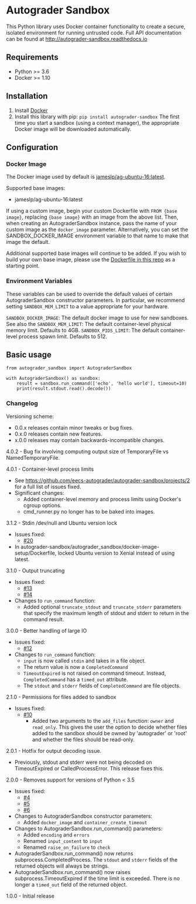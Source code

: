# Autograder Sandbox

This Python library uses Docker container functionality to create a secure, isolated environment for running untrusted code.
Full API documentation can be found at http://autograder-sandbox.readthedocs.io

## Requirements
- Python >= 3.6
- Docker >= 1.10

## Installation
1. Install [Docker](https://docs.docker.com/engine/installation/)
1. Install this library with pip: `pip install autograder-sandbox`
The first time you start a sandbox (using a context manager), the appropriate Docker image will be downloaded automatically.

## Configuration
### Docker Image
The Docker image used by default is [jameslp/ag-ubuntu-16:latest](https://hub.docker.com/r/jameslp/ag-ubuntu-16/).

Supported base images:
- jameslp/ag-ubuntu-16:latest

If using a custom image, begin your custom Dockerfile with `FROM {base image}`, replacing `{base image}` with an image from the above list. Then, when creating an AutograderSandbox instance, pass the name of your custom image as the `docker_image` parameter. Alternatively, you can set the SANDBOX_DOCKER_IMAGE environment variable to that name to make that image the default.

Additional supported base images will continue to be added. If you wish to build your own base image, please use the [Dockerfile in this repo](./autograder_sandbox/docker-image-setup/Dockerfile) as a starting point.

### Environment Variables
These variables can be used to override the default values of certain AutograderSandbox constructor parameters. In particular, we recommend setting `SANDBOX_MEM_LIMIT` to a value appropriate for your hardware.

`SANDBOX_DOCKER_IMAGE`: The default docker image to use for new sandboxes. See also the
`SANDBOX_MEM_LIMIT`: The default container-level physical memory limit. Defaults to 4GB.
`SANDBOX_PIDS_LIMIT`: The default container-level process spawn limit. Defaults to 512.

## Basic usage
```
from autograder_sandbox import AutograderSandbox

with AutograderSandbox() as sandbox:
    result = sandbox.run_command(['echo', 'hello world'], timeout=10)
    print(result.stdout.read().decode())
```

### Changelog
Versioning scheme:
- 0.0.x releases contain minor tweaks or bug fixes.
- 0.x.0 releases contain new features.
- x.0.0 releases may contain backwards-incompatible changes.

4.0.2 - Bug fix involving computing output size of TemporaryFile vs NamedTemporaryFile.

4.0.1 - Container-level process limits
- See https://github.com/eecs-autograder/autograder-sandbox/projects/2 for a full list of issues fixed.
- Significant changes:
    - Added container-level memory and process limits using Docker's cgroup options.
    - cmd_runner.py no longer has to be baked into images.

3.1.2 - Stdin /dev/null and Ubuntu version lock
- Issues fixed:
    - [#20](https://github.com/eecs-autograder/autograder-sandbox/issues/20)
- In autograder-sandbox/autograder_sandbox/docker-image-setup/Dockerfile, locked Ubuntu version to Xenial instead of using latest.

3.1.0 - Output truncating
- Issues fixed:
    - [#13](https://github.com/eecs280staff/autograder-sandbox/issues/13)
    - [#14](https://github.com/eecs280staff/autograder-sandbox/issues/14)
- Changes to `run_command` function:
    - Added optional `truncate_stdout` and `truncate_stderr` parameters that specify the maximum length of stdout and stderr to return in the command result.

3.0.0 - Better handling of large IO
- Issues fixed:
    - [#12](https://github.com/eecs280staff/autograder-sandbox/issues/12)
- Changes to `run_command` function:
    - `input` is now called `stdin` and takes in a file object.
    - The return value is now a `CompletedCommand`
    - `TimeoutExpired` is not raised on command timeout. Instead, `CompletedCommand` has a `timed_out` attribute.
    - The `stdout` and `stderr` fields of `CompletedCommand` are file objects.

2.1.0 - Permissions for files added to sandbox
- Issues fixed:
    - [#10](https://github.com/eecs280staff/autograder-sandbox/issues/10)
        - Added two arguments to the `add_files` function: `owner` and `read_only`.
          This gives the user the option to decide whether files added to the sandbox should be owned by
          'autograder' or 'root' and whether the files should be read-only.

2.0.1 - Hotfix for output decoding issue.
- Previously, stdout and stderr were not being decoded on TimeoutExpired or CalledProcessError. This release fixes this.

2.0.0 - Removes support for versions of Python < 3.5
- Issues fixed:
    - [#4](/james-perretta/autograder-sandbox/issues/4)
    - [#5](/james-perretta/autograder-sandbox/issues/5)
    - [#6](/james-perretta/autograder-sandbox/issues/6)
- Changes to AutograderSandbox constructor parameters:
    - Added `docker_image` and `container_create_timeout`
- Changes to AutograderSandbox.run_command() parameters:
    - Added `encoding` and `errors`
    - Renamed `input_content` to `input`
    - Renamed `raise_on_failure` to `check`
- AutograderSandbox.run_command() now returns subprocess.CompletedProcess. The `stdout` and `stderr` fields of the returned objects will always be strings.
- AutograderSandbox.run_command() now raises subprocess.TimeoutExpired if the time limit is exceeded. There is no longer a `timed_out` field of the returned object.

1.0.0 - Initial release

